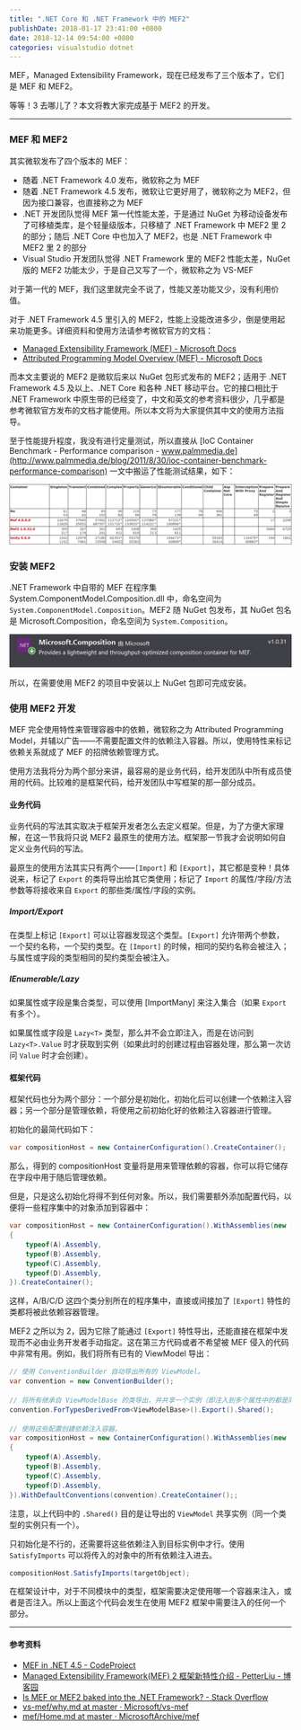```yaml
---
title: ".NET Core 和 .NET Framework 中的 MEF2"
publishDate: 2018-01-17 23:41:00 +0800
date: 2018-12-14 09:54:00 +0800
categories: visualstudio dotnet
---
```


MEF，Managed Extensibility Framework，现在已经发布了三个版本了，它们是 MEF 和 MEF2。

等等！3 去哪儿了？本文将教大家完成基于 MEF2 的开发。

---

<p id="toc"></p>

### MEF 和 MEF2

其实微软发布了四个版本的 MEF：

- 随着 .NET Framework 4.0 发布，微软称之为 MEF
- 随着 .NET Framework 4.5 发布，微软让它更好用了，微软称之为 MEF2，但因为接口兼容，也直接称之为 MEF
- .NET 开发团队觉得 MEF 第一代性能太差，于是通过 NuGet 为移动设备发布了可移植类库，是个轻量级版本，只移植了 .NET Framework 中 MEF2 里 2 的部分；随后 .NET Core 中也加入了 MEF2，也是 .NET Framework 中 MEF2 里 2 的部分
- Visual Studio 开发团队觉得 .NET Framework 里的 MEF2 性能太差，NuGet 版的 MEF2 功能太少，于是自己又写了一个，微软称之为 VS-MEF

对于第一代的 MEF，我们这里就完全不说了，性能又差功能又少，没有利用价值。

对于 .NET Framework 4.5 里引入的 MEF2，性能上没能改进多少，倒是使用起来功能更多。详细资料和使用方法请参考微软官方的文档：

- [Managed Extensibility Framework (MEF) - Microsoft Docs](https://docs.microsoft.com/en-us/dotnet/framework/mef/?wt.mc_id=MVP)
- [Attributed Programming Model Overview (MEF) - Microsoft Docs](https://docs.microsoft.com/en-us/dotnet/framework/mef/attributed-programming-model-overview-mef?wt.mc_id=MVP)

而本文主要说的 MEF2 是微软后来以 NuGet 包形式发布的 MEF2；适用于 .NET Framework 4.5 及以上、.NET Core 和各种 .NET 移动平台。它的接口相比于 .NET Framework 中原生带的已经变了，中文和英文的参考资料很少，几乎都是参考微软官方发布的文档才能使用。所以本文将为大家提供其中文的使用方法指导。

至于性能提升程度，我没有进行定量测试，所以直接从 [IoC Container Benchmark - Performance comparison - www.palmmedia.de](http://www.palmmedia.de/blog/2011/8/30/ioc-container-benchmark-performance-comparison) 一文中搬运了性能测试结果，如下：

![性能报告](/static/posts/2018-01-17-08-49-22.png)

### 安装 MEF2

.NET Framework 中自带的 MEF 在程序集 System.ComponentModel.Composition.dll 中，命名空间为 `System.ComponentModel.Composition`。MEF2 随 NuGet 包发布，其 NuGet 包名是 Microsoft.Composition，命名空间为 `System.Composition`。

![Microsoft.Composition](/static/posts/2018-01-17-23-10-07.png)

所以，在需要使用 MEF2 的项目中安装以上 NuGet 包即可完成安装。

### 使用 MEF2 开发

MEF 完全使用特性来管理容器中的依赖，微软称之为 Attributed Programming Model，并辅以广告——不需要配置文件的依赖注入容器。所以，使用特性来标记依赖关系就成了 MEF 的招牌依赖管理方式。

使用方法我将分为两个部分来讲，最容易的是业务代码，给开发团队中所有成员使用的代码。比较难的是框架代码，给开发团队中写框架的那一部分成员。

#### 业务代码

业务代码的写法其实取决于框架开发者怎么去定义框架。但是，为了方便大家理解，在这一节我将只说 MEF2 最原生的使用方法。框架那一节我才会说明如何自定义业务代码的写法。

最原生的使用方法其实只有两个——`[Import]` 和 `[Export]`，其它都是变种！具体说来，标记了 `Export` 的类将导出给其它类使用；标记了 `Import` 的属性/字段/方法参数等将接收来自 `Export` 的那些类/属性/字段的实例。

##### Import/Export

在类型上标记 `[Export]` 可以让容器发现这个类型。`[Export]` 允许带两个参数，一个契约名称，一个契约类型。在 `[Import]` 的时候，相同的契约名称会被注入；与属性或字段的类型相同的契约类型会被注入。

##### IEnumerable/Lazy

如果属性或字段是集合类型，可以使用 [ImportMany] 来注入集合（如果 `Export` 有多个）。

如果属性或字段是 `Lazy<T>` 类型，那么并不会立即注入，而是在访问到 `Lazy<T>.Value` 时才获取到实例（如果此时的创建过程由容器处理，那么第一次访问 `Value` 时才会创建）。

#### 框架代码

框架代码也分为两个部分：一个部分是初始化，初始化后可以创建一个依赖注入容器；另一个部分是管理依赖，将使用之前初始化好的依赖注入容器进行管理。

初始化的最简代码如下：

```csharp
var compositionHost = new ContainerConfiguration().CreateContainer();
```

那么，得到的 compositionHost 变量将是用来管理依赖的容器，你可以将它储存在字段中用于随后管理依赖。

但是，只是这么初始化将得不到任何对象。所以，我们需要额外添加配置代码，以便将一些程序集中的对象添加到容器中：

```csharp
var compositionHost = new ContainerConfiguration().WithAssemblies(new []
{
    typeof(A).Assembly,
    typeof(B).Assembly,
    typeof(C).Assembly,
    typeof(D).Assembly,
}).CreateContainer();
```

这样，A/B/C/D 这四个类分别所在的程序集中，直接或间接加了 `[Export]` 特性的类都将被此依赖容器管理。

MEF2 之所以为 2，因为它除了能通过 `[Export]` 特性导出，还能直接在框架中发现而不必由业务开发者手动指定。这在第三方代码或者不希望被 MEF 侵入的代码中非常有用。例如，我们将所有已有的 ViewModel 导出：

```csharp
// 使用 ConventionBuilder 自动导出所有的 ViewModel。
var convention = new ConventionBuilder();

// 将所有继承自 ViewModelBase 的类导出，并共享一个实例（即注入到多个属性中的都是同一个实例）。
convention.ForTypesDerivedFrom<ViewModelBase>().Export().Shared();

// 使用这些配置创建依赖注入容器。
var compositionHost = new ContainerConfiguration().WithAssemblies(new []
{
    typeof(A).Assembly,
    typeof(B).Assembly,
    typeof(C).Assembly,
    typeof(D).Assembly,
}).WithDefaultConventions(convention).CreateContainer();;
```

注意，以上代码中的 `.Shared()` 目的是让导出的 `ViewModel` 共享实例（同一个类型的实例只有一个）。

只初始化是不行的，还需要将这些依赖注入到目标实例中才行。使用 `SatisfyImports` 可以将传入的对象中的所有依赖注入进去。

```csharp
compositionHost.SatisfyImports(targetObject);
```

在框架设计中，对于不同模块中的类型，框架需要决定使用哪一个容器来注入，或者是否注入。所以上面这个代码会发生在使用 MEF2 框架中需要注入的任何一个部分。

---

#### 参考资料

- [MEF in .NET 4.5 - CodeProject](https://www.codeproject.com/Tips/488513/MEF-in-NET)
- [Managed Extensibility Framework(MEF) 2 框架新特性介绍 - PetterLiu - 博客园](http://www.cnblogs.com/wintersun/archive/2013/01/16/2863405.html)
- [Is MEF or MEF2 baked into the .NET Framework? - Stack Overflow](https://stackoverflow.com/a/33522249/6233938)
- [vs-mef/why.md at master · Microsoft/vs-mef](https://github.com/Microsoft/vs-mef/blob/master/doc/why.md)
- [mef/Home.md at master · MicrosoftArchive/mef](https://github.com/MicrosoftArchive/mef/blob/master/Wiki/Home.md)